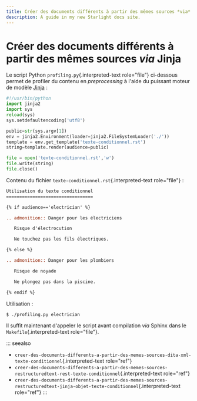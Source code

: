 ```yaml
---
title: Créer des documents différents à partir des mêmes sources *via* Jinja
description: A guide in my new Starlight docs site.
---
```

# Créer des documents différents à partir des mêmes sources *via* Jinja

Le script Python `profiling.py`{.interpreted-text role="file"}
ci-dessous permet de profiler du contenu en *preprocessing* à l\'aide du
puissant moteur de modèle [Jinja]() :

``` python
#!/usr/bin/python
import jinja2
import sys
reload(sys)
sys.setdefaultencoding('utf8')

public=str(sys.argv[1])
env = jinja2.Environment(loader=jinja2.FileSystemLoader('./'))
template = env.get_template('texte-conditionnel.rst')
string=template.render(audience=public)

file = open('texte-conditionnel.rst','w') 
file.write(string) 
file.close() 
```

Contenu du fichier `texte-conditionnel.rst`{.interpreted-text
role="file"} :

``` rest
Utilisation du texte conditionnel
=================================

{% if audience=='electrician' %}

.. admonition:: Danger pour les électriciens

   Risque d'électrocution

   Ne touchez pas les fils électriques.

{% else %}

.. admonition:: Danger pour les plombiers

   Risque de noyade

   Ne plongez pas dans la piscine.

{% endif %}
```

Utilisation :

``` console
$ ./profiling.py electrician
```

Il suffit maintenant d\'appeler le script avant compilation *via* Sphinx
dans le `Makefile`{.interpreted-text role="file"}.

::: seealso
-   `creer-des-documents-differents-a-partir-des-memes-sources-dita-xml-texte-conditionnel`{.interpreted-text
    role="ref"}
-   `creer-des-documents-differents-a-partir-des-memes-sources-restructuredtext-rest-texte-conditionnel`{.interpreted-text
    role="ref"}
-   `creer-des-documents-differents-a-partir-des-memes-sources-restructuredtext-jinja-objet-texte-conditionnel`{.interpreted-text
    role="ref"}
:::
